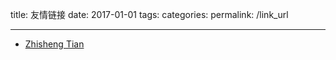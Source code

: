 title: 友情链接
date: 2017-01-01
tags:
categories: 
permalink: /link_url

-------

- [Zhisheng Tian](http://www.54tianzhisheng.cn/)